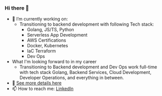 ### Hi there 👋

- 🔭 I’m currently working on:
  - Transitioning to backend development with following Tech stack:
    - Golang, JS/TS, Python
    - Serverless App Development 
    - AWS Certifications
    - Docker, Kubernetes 
    - IaC Terraform
    - Dev Ops
- What I'm looking forward to in my career
  - Transitioning to Backend development and Dev Ops work full-time with tech stack Golang, Backend Services, Cloud Development, Developer Operations, and everything in between.
- 💼 [See more details here](https://github.com/bhavik3210/bhavik3210/blob/main/RESUME.md)
- 📫 How to reach me: [LinkedIn](https://www.linkedin.com/in/bhavik3210)
